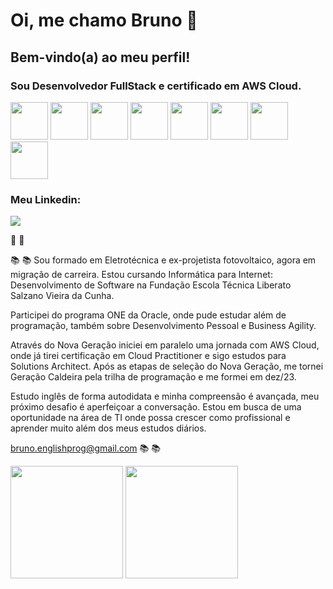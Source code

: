 
# Oi, me chamo Bruno :wave:

## Bem-vindo(a) ao meu perfil!

### Sou Desenvolvedor FullStack e certificado em AWS Cloud.

<img src="https://cdn.jsdelivr.net/gh/devicons/devicon/icons/mysql/mysql-original-wordmark.svg" width="60" height="60"/>   <img src="https://cdn.jsdelivr.net/gh/devicons/devicon/icons/java/java-original-wordmark.svg" width="60" height="60"/>   <img src="https://cdn.jsdelivr.net/gh/devicons/devicon/icons/spring/spring-original-wordmark.svg" width="60" height="60"/>   <img src="https://cdn.jsdelivr.net/gh/devicons/devicon/icons/amazonwebservices/amazonwebservices-plain-wordmark.svg" width="60" height="60"/>   <img src="https://cdn.jsdelivr.net/gh/devicons/devicon/icons/git/git-plain-wordmark.svg" width="60" height="60"/>   <img src="https://cdn.jsdelivr.net/gh/devicons/devicon/icons/javascript/javascript-plain.svg" width="60" height="60"/>   <img src="https://cdn.jsdelivr.net/gh/devicons/devicon/icons/html5/html5-plain-wordmark.svg" width="60" height="60"/>   <img src="https://cdn.jsdelivr.net/gh/devicons/devicon/icons/css3/css3-plain-wordmark.svg" width="60" height="60"/>

### Meu Linkedin:

<a href="https://www.linkedin.com/in/bruno-santos-silveira/" target="_blank"><img src="https://img.shields.io/badge/-LinkedIn-%230077B5?style=for-the-badge&logo=linkedin&logoColor=white" target="_blank"></a>

:rocket: :rocket:

:books: :books: Sou formado em Eletrotécnica e ex-projetista fotovoltaico, agora em migração de carreira. Estou cursando Informática para Internet: Desenvolvimento de Software na Fundação Escola Técnica Liberato Salzano Vieira da Cunha. 

Participei do programa ONE da Oracle, onde pude estudar além de programação, também sobre Desenvolvimento Pessoal e Business Agility.

Através do Nova Geração iniciei em paralelo uma jornada com AWS Cloud, onde já tirei certificação em Cloud Practitioner e sigo estudos para Solutions Architect. Após as etapas de seleção do Nova Geração, me tornei Geração Caldeira pela trilha de programação e me formei em dez/23.

Estudo inglês de forma autodidata e minha compreensão é avançada, meu próximo desafio é aperfeiçoar a conversação. Estou em busca de uma oportunidade na área de TI onde possa crescer como profissional e aprender muito além dos meus estudos diários.

bruno.englishprog@gmail.com :books: :books:

<img height="180em" src="https://github-readme-stats.vercel.app/api?username=bruno-ssilveira&show_icons=true&theme=tokyonight">  <img height="180em" src="https://github-readme-stats.vercel.app/api/top-langs/?username=bruno-ssilveira&layout=compact&theme=tokyonight">
